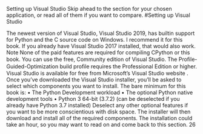 Setting up Visual Studio Skip ahead to the section for your chosen application, or read all of them if you want to compare. 
#Setting up Visual Studio 

 The newest version of Visual Studio, Visual Studio 2019, has builtin support for Python and the C source code on Windows. I recommend it for this book. If you already have Visual Studio 2017 installed, that would also work. Note None of the paid features are required for compiling CPython or this book. You can use the free, Community edition of Visual Studio. The Proﬁle-Guided-Optimization build proﬁle requires the Professional Edition or higher. Visual Studio is available for free from  Microsoft’s Visual Studio website . Once you’ve downloaded the Visual Studio installer, you’ll be asked to select which components you want to install. The bare minimum for this book is: • The  Python Development  workload • The optional  Python native development tools • Python 3 64-bit (3.7.2) (can be deselected if you already have Python 3.7 installed) Deselect any other optional features if you want to be more conscientious with disk space. The installer will then download and install all of the required components. The installation could take an hour, so you may want to read on and come back to this section. 26